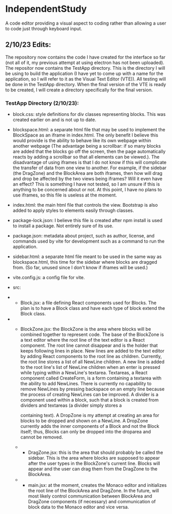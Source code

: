 # IndependentStudy
A code editor providing a visual aspect to coding rather than allowing a user to code just through keyboard input.

## 2/10/23 Edits:
The repository now contains the code I have created for the interface so far (not all of it, my previous attempt at using electron has not been uploaded). The repositor now contains the TestApp directory. This is the directory I will be using to build the application (I have yet to come up with a name for the application, so I will refer to it as the Visual Text Editor (VTE)). All testing will be done in the TestApp directory. When the final version of the VTE is ready to be created, I will create a directory specifically for the final version.

### TestApp Directory (2/10/23):
- block.css: style definitions for div classes representing blocks. This was created earlier on and is not up to date.

- blockspace.html: a separate html file that may be used to implement the BlockSpace as an iframe in index.html. 
                   The only benefit I believe this would 
                   provide is the ability to behave like its own webpage within another webpage (The advantage 
                   being a scrollbar: if so many blocks are added that the blocks go off the screen, then the 
                   page automatically reacts by adding a scrollbar so that all elements can be viewed.). 
                   The disadvantage of using iframes is that I do not know if this will complicate the transfer 
                   of data from one view to another. For example, if the sidebar (the DragZone) and the BlockArea
                   are both iframes, then how will drag and drop be affected by the two views being iframes? Will
                   it even have an effect? This is something I have not tested, so I am unsure if this is anything
                   to be concerned about or not. At this point, I have no plans to use iframes, so this file is 
                   useless at the moment.
                   
- index.html: the main html file that controls the view. Bootstrap is also added to apply styles to elements 
              easily through classes.
              
- package-lock.json: I believe this file is created after npm install is used to install a package. 
                    Not entirely sure of its use.
                    
- package.json: metadata about project, such as author, license, and commands used by vite for development such 
                as a command to run the application.
                
- sidebar.html: a separate html file meant to be used in the same way as blockspace.html, this time for the 
                sidebar where blocks are dragged from. (So far, unused since I don't know if iframes will be used.)
                
- vite.config.js: a config file for vite.

- src:
- - Block.jsx: a file defining React components used for Blocks. The plan is to have a Block class and have each 
               type of block extend the Block class.
               
- - BlockZone.jsx: the BlockZone is the area where blocks will be combined together to represent code. The base 
                   of the BlockZone is a text editor where the root line of the text editor is a React component.
                   The root line cannot disappear and is the holder that keeps following lines in place.
                   New lines are added to the text editor by adding React components to the root line as children. 
                   Currently, the root line stores a list of all NewLine children. A new line is added to the root 
                   line's list of NewLine children when an enter is pressed while typing within a NewLine's 
                   textarea. Textareas, a React component called CreateForm, is a form containing a textarea with 
                   the ability to add NewLines. There is currently no capability to remove NewLines by pressing 
                   backspace on an empty line because the process of creating NewLines can be improved. A divider 
                   is a component used within a block, such that a block is created from dividers and textareas (a 
                   divider simply stores a <p> containing text). A DropZone is my attempt at creating an area for 
                   blocks to be dropped and shown on a NewLine. A DropZone currently adds the inner components of 
                   a Block and not the Block itself; thus, Blocks can only be dropped into the droparea and cannot 
                   be removed.
  
  - - DragZone.jsx: this is the area that should probably be called the sidebar. This is the area where blocks are 
                    supposed to appear after the user types in the BlockZone's current line. Blocks will appear and
                    the user can drag them from the DragZone to the BlockArea.
  
  - - main.jsx: at the moment, creates the Monaco editor and initializes the root line of the BlockArea and DragZone.
                In the future, will most likely control communication between BlockArea and DragZone components (if
                necessary) and communication of block data to the Monaco editor and vice versa.
